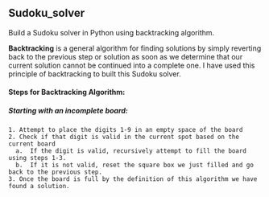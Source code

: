 ## Sudoku_solver
Build a Sudoku solver in Python using backtracking algorithm.

**Backtracking** is a general algorithm for finding solutions by simply reverting back to the previous step or solution as soon as we determine that our current solution cannot be continued into a complete one.
I have used this principle of backtracking to built this Sudoku solver.

#### Steps for Backtracking Algorithm:

##### Starting with an incomplete board:
    1. Attempt to place the digits 1-9 in an empty space of the board
    2. Check if that digit is valid in the current spot based on the current board
      a.  If the digit is valid, recursively attempt to fill the board using steps 1-3.
      b.  If it is not valid, reset the square box we just filled and go back to the previous step.
    3. Once the board is full by the definition of this algorithm we have found a solution.
    
    
    
    
